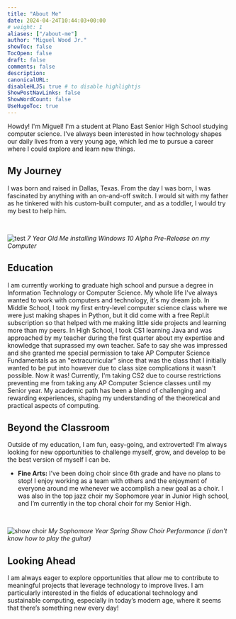 ```yaml
---
title: "About Me"
date: 2024-04-24T10:44:03+00:00
# weight: 1
aliases: ["/about-me"]
author: "Miguel Wood Jr."
showToc: false
TocOpen: false
draft: false
comments: false
description: 
canonicalURL: 
disableHLJS: true # to disable highlightjs
ShowPostNavLinks: false
ShowWordCount: false
UseHugoToc: true
---
```


Howdy! I'm Miguel! I'm a student at Plano East Senior High School studying computer science. I've always been interested in how technology shapes our daily lives from a very young age, which led me to pursue a career where I could explore and learn new things.

## My Journey

I was born and raised in Dallas, Texas. From the day I was born, I was fascinated by anything with an on-and-off switch. I would sit with my father as he tinkered with his custom-built computer, and as a toddler, I would try my best to help him.

&nbsp;

![test](/images/young-me-computer.png) 
*7 Year Old Me installing Windows 10 Alpha Pre-Release on my Computer*

## Education

I am currently working to graduate high school and pursue a degree in Information Technology or Computer Science. My whole life I've always wanted to work with computers and technology, it's my dream job. In Middle School, I took my first entry-level computer science class where we were just making shapes in Python, but it did come with a free Repl.it subscription so that helped with me making little side projects and learning more than my peers. In High School, I took CS1 learning Java and was approached by my teacher during the first quarter about my expertise and knowledge that suprassed my own teacher. Safe to say she was impressed and she granted me special permission to take AP Computer Science Fundamentals as an "extracurricular" since that was the class that I initially wanted to be put into however due to class size complications it wasn't possible. Now it was! Currently, I'm taking CS2 due to course restrictions preventing me from taking any AP Computer Science classes until my Senior year. My academic path has been a blend of challenging and rewarding experiences, shaping my understanding of the theoretical and practical aspects of computing.

## Beyond the Classroom

Outside of my education, I am fun, easy-going, and extroverted! I’m always looking for new opportunities to challenge myself, grow, and develop to be the best version of myself I can be.

- **Fine Arts:** I’ve been doing choir since 6th grade and have no plans to stop! I enjoy working as a team with others and the enjoyment of everyone around me whenever we accomplish a new goal as a choir. I was also in the top jazz choir my Sophomore year in Junior High school, and I’m currently in the top choral choir for my Senior High.

&nbsp;

![show choir](/images/show-choir.png)
*My Sophomore Year Spring Show Choir Performance (i don't know how to play the guitar)*

## Looking Ahead

I am always eager to explore opportunities that allow me to contribute to meaningful projects that leverage technology to improve lives. I am particularly interested in the fields of educational technology and sustainable computing, especially in today’s modern age, where it seems that there’s something new every day!

